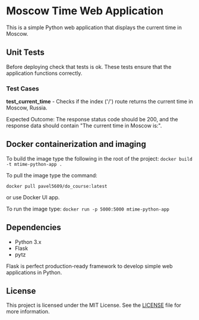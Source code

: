 # Moscow Time Web Application
This is a simple Python web application that displays the current time in Moscow.

## Unit Tests

Before deploying check that tests is ok. These tests ensure that the application functions correctly.

### Test Cases

**test_current_time** - Checks if the index ('/') route returns the current time in Moscow, Russia.

Expected Outcome: The response status code should be 200, and the response data should contain "The current time in Moscow is:".


## Docker  containerization and imaging
To build the image type the following in the root of the project:
`docker build -t mtime-python-app .`

To pull the image type the command:

`docker pull pavel5609/do_course:latest`

or use Docker UI app.

To run the image type:
`docker run -p 5000:5000 mtime-python-app`


## Dependencies
- Python 3.x
- Flask
- pytz

Flask is perfect production-ready framework to develop simple web applications in Python.

## License
This project is licensed under the MIT License. See the [LICENSE](LICENSE) file for more information.
